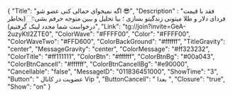 {
"Title": "اگه نمیخوای حمالی کنی عضو شو 😎",
"Description" : "فقد با قیمت فردای دلار و طلا میتونی زندگیتو بسازی ؛ بیا تحلیل و ببین متوجه حرفم بشی👇🏻(بخاطر درخواست شما مجدد لینک گرفتیم)",
"Link": "tg://join?invite=GeA-2uzyKtI2ZTE0",
"ColorWave": "#FFFF00",
"Color": "#FFFF00",
"ColorWaveTwo": "#FFD600",
"ColorBackGround": "#ffffff",
"TitleGravity": "center",
"MessageGravity": "center",
"ColorMessage": "#ff323232",
"ColorTitle": "#ff111111",
"ColorBtn": "#ffffff",
"ColorBtnBg": "#00a043",
"ColorBtnCancell": "#ffffff",
"ColorBtnCancellBg": "#e90000",
"Cancellable": "false",
"MessageID": "011836451000",
"ShowTime": "3",
"Button": "  عضویت در کانال Vip  ",
"ButtonCancell": " بعدا ",
"Closure": "true",
"Show": "on"
}
